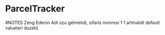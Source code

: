 # ParcelTracker
#NOTES
Zeng Edenin Adi ozu gelmelidi,
sifaris nomresi 1 1 artmalidi
default valueleri duzeld
